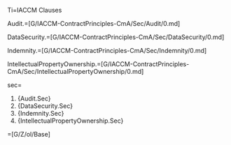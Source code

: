 Ti=IACCM Clauses

Audit.=[G/IACCM-ContractPrinciples-CmA/Sec/Audit/0.md]

DataSecurity.=[G/IACCM-ContractPrinciples-CmA/Sec/DataSecurity/0.md]

Indemnity.=[G/IACCM-ContractPrinciples-CmA/Sec/Indemnity/0.md]

IntellectualPropertyOwnership.=[G/IACCM-ContractPrinciples-CmA/Sec/IntellectualPropertyOwnership/0.md]

sec=<ol><li>{Audit.Sec}<li>{DataSecurity.Sec}<li>{Indemnity.Sec}<li>{IntellectualPropertyOwnership.Sec}</ol>

=[G/Z/ol/Base]
